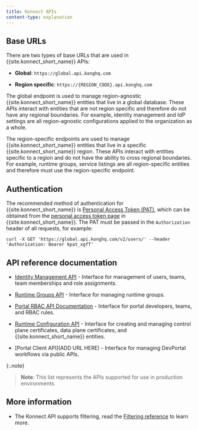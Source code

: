 ```yaml
---
title: Konnect APIs
content-type: explanation
---
```


## Base URLs

There are two types of base URLs that are used in {{site.konnect_short_name}} APIs:

* **Global**: `https://global.api.konghq.com`

* **Region specific**: `https://{REGION_CODE}.api.konghq.com`

The global endpoint is used to manage region-agnostic {{site.konnect_short_name}} entities that live in a global database. These APIs interact with entities that are not region specific and therefore do not have any regional boundaries. For example, identity management and IdP settings are all region-agnostic configurations applied to the organization as a whole.

The region-specific endpoints are used to manage {{site.konnect_short_name}} entities that live in a specific {{site.konnect_short_name}} region. These APIs interact with entities specific to a region and do not have the ability to cross regional boundaries. For example, runtime groups, service listings are all region-specific entities and therefore must use the region-specific endpoint.

## Authentication

The recommended method of authentication for {{site.konnect_short_name}} is [Personal Access Token (PAT)](/konnect/runtime-manager/declarative-config/#generate-a-personal-access-token), which can be obtained from the [personal access token page](https://cloud.konghq.com/global/account/tokens) in {{site.konnect_short_name}}. The PAT must be passed in the `Authorization` header of all requests, for example: 

`curl -X GET 'https://global.api.konghq.com/v2/users/' --header 'Authorization: Bearer kpat_xgfT'`


## API reference documentation

* [Identity Management API](https://developer.konghq.com/spec/5175b87f-bfae-40f6-898d-82d224387f9b/d0e13745-db5c-42d5-80ae-ef803104f5ce) - Interface for management of users, teams, team memberships and role assignments.

* [Runtime Groups API](https://developer.konghq.com/spec/cd849478-4628-4bc2-abcd-5d8a83d3b5f2/24c1f98b-ea51-4277-9178-ca28a6aa85d9/) - Interface for managing runtime groups.

* [Portal RBAC API Documentation](https://developer.konghq.com/spec/2dad627f-7269-40db-ab14-01264379cec7/) - Interface for portal developers, teams, and RBAC rules.

* [Runtime Configuration API](https://developer.konghq.com/spec/3c38bff8-3b7b-4323-8e2e-690d35ef97e0/) - Interface for creating and managing control plane certificates, data plane certificates, and {{site.konnect_short_name}} entities.

* [Portal Client API](ADD URL HERE) - Interface for managing DevPortal workflows via public APIs.

{:.note}
> **Note**: This list represents the APIs supported for use in production environments. 

## More information

* The Konnect API supports filtering, read the [Filtering reference](/konnect/api/filtering/) to learn more.
